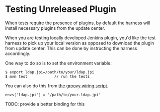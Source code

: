 # Testing Unreleased Plugin

When tests require the presence of plugins, by default the harness will install necessary plugins from
the update center.

When you are testing locally developed Jenkins plugin, you'd like the test harness to pick up your
local version as opposed to download the plugin from update center. This can be done by instructing the harness
accordingly.

One way to do so is to set the environment variable:

    $ export ldap.jpi=/path/to/your/ldap.jpi
    $ mvn test            // run the tests

You can also do this from [the groovy wiring script](WIRING.md).

    envs['ldap.jpi'] = '/path/to/your.ldap.jpi'

TODO: provide a better binding for this